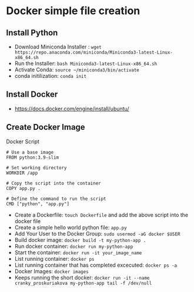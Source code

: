 # Docker simple file creation

## Install Python 
 * Download Miniconda Installer : `wget https://repo.anaconda.com/miniconda/Miniconda3-latest-Linux-x86_64.sh` 
 * Run the Installer: `bash Miniconda3-latest-Linux-x86_64.sh` 
 * Activate Conda: `source ~/miniconda3/bin/activate`
 * conda initilization: `conda init`

## Install Docker
* https://docs.docker.com/engine/install/ubuntu/

## Create Docker Image

Docker Script
```
# Use a base image
FROM python:3.9-slim

# Set working directory
WORKDIR /app

# Copy the script into the container
COPY app.py .

# Define the command to run the script
CMD ["python", "app.py"] 

```

* Create a Dockerfile: `touch Dockerfile` and add the above script into the docker file
* Create a simple hello world python file: `app.py`
* Add Your User to the Docker Group: `sudo usermod -aG docker $USER`
* Build docker image: `docker build -t my-python-app .`
* Run docker container: `docker run my-python-app`
* Start the container: `docker run -it your_image_name`
* List running container: `docker ps`
* List running container that has completed excecuted: `docker ps -a`
* Docker Images: `docker images`
* Keeps running the short docker: `docker run -it --name cranky_proskuriakova my-python-app tail -f /dev/null`

  







